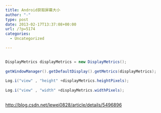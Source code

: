 ```yaml
---
title: Android获取屏幕大小
author: "-"
type: post
date: 2013-02-17T13:37:08+00:00
url: /?p=5174
categories:
  - Uncategorized

---
```

```java
  
DisplayMetrics displayMetrics = new DisplayMetrics();
  
getWindowManager().getDefaultDisplay().getMetrics(displayMetrics);
  
Log.i("view" , "height" +displayMetrics.heightPixels);
  
Log.i("view" , "width" +displayMetrics.widthPixels);
  
```

<http://blog.csdn.net/lewei0828/article/details/5496896>